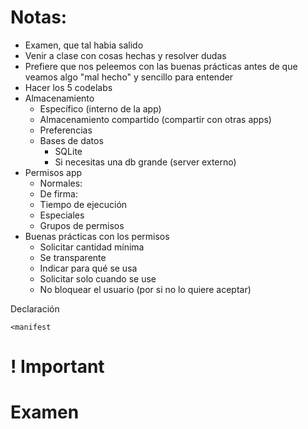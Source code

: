 
# Notas:
- Examen, que tal habia salido
- Venir a clase con cosas hechas y resolver dudas
- Prefiere que nos peleemos con las buenas prácticas antes de que veamos algo "mal hecho" y sencillo para entender
- Hacer los 5 codelabs
- Almacenamiento
	- Específico (interno de la app)
	- Almacenamiento compartido (compartir con otras apps)
	- Preferencias
	- Bases de datos
		- SQLite
		- Si necesitas una db grande (server externo)
- Permisos app
	- Normales:
	- De firma:
	- Tiempo de ejecución
	- Especiales
	- Grupos de permisos
- Buenas prácticas con los permisos
	- Solicitar cantidad mínima
	- Se transparente
	- Indicar para qué se usa
	- Solicitar solo cuando se use
	- No bloquear el usuario (por si no lo quiere aceptar)

Declaración
```
<manifest 

```


# ! Important



# Examen


